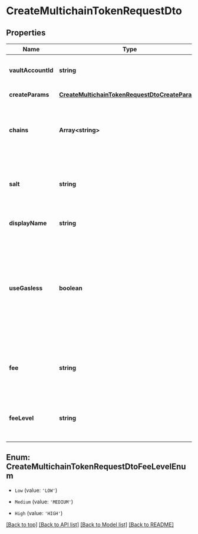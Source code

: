 # CreateMultichainTokenRequestDto

## Properties

|Name | Type | Description | Notes|
|------------ | ------------- | ------------- | -------------|
|**vaultAccountId** | **string** | The id of the vault account that initiated the request to issue the token | [default to undefined]|
|**createParams** | [**CreateMultichainTokenRequestDtoCreateParams**](CreateMultichainTokenRequestDtoCreateParams.md) |  | [default to undefined]|
|**chains** | **Array&lt;string&gt;** | The base asset identifiers of the blockchains (legacyId) to calculate deterministic addresses | [default to undefined]|
|**salt** | **string** | The salt to calculate the deterministic address. Must be a number between 0 and 2^256 -1, for it to fit in the bytes32 parameter. | [optional] [default to undefined]|
|**displayName** | **string** |  | [optional] [default to undefined]|
|**useGasless** | **boolean** | Indicates whether the token should be created in a gasless manner, utilizing the ERC-2771 standard. When set to true, the transaction will be relayed by a designated relayer. The workspace must be configured to use Fireblocks gasless relay. | [optional] [default to undefined]|
|**fee** | **string** | Max fee amount for the write function transaction. interchangeable with the \&#39;feeLevel\&#39; field | [optional] [default to undefined]|
|**feeLevel** | **string** | Fee level for the write function transaction. interchangeable with the \&#39;fee\&#39; field | [optional] [default to undefined]|


## Enum: CreateMultichainTokenRequestDtoFeeLevelEnum


* `Low` (value: `'LOW'`)

* `Medium` (value: `'MEDIUM'`)

* `High` (value: `'HIGH'`)





[[Back to top]](#) [[Back to API list]](../../README.md#documentation-for-api-endpoints) [[Back to Model list]](../../README.md#documentation-for-models) [[Back to README]](../../README.md)
